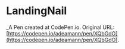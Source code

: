 # LandingNail
 _A Pen created at CodePen.io. Original URL: [https://codepen.io/adeamann/pen/XQbGdO](https://codepen.io/adeamann/pen/XQbGdO).

 